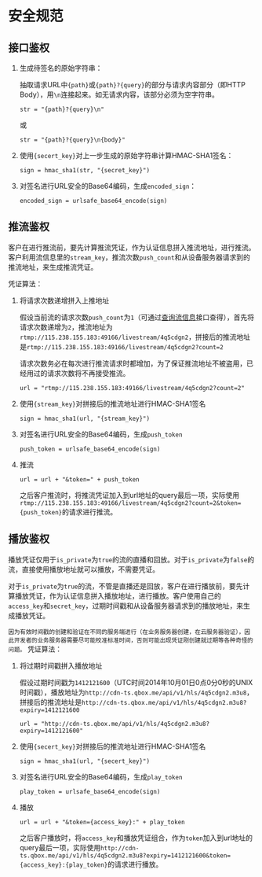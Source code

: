 # 安全规范

## 接口鉴权

 1. 生成待签名的原始字符串：

    抽取请求URL中`{path}`或`{path}?{query}`的部分与请求内容部分（即HTTP Body），用`\n`连接起来。如无请求内容，该部分必须为空字符串。

    `str = "{path}?{query}\n"`

    或

    `str = "{path}?{query}\n{body}"`

 2. 使用`{secert_key}`对上一步生成的原始字符串计算HMAC-SHA1签名：

    `sign = hmac_sha1(str, "{secret_key}")`

 3. 对签名进行URL安全的Base64编码，生成`encoded_sign`：

    `encoded_sign = urlsafe_base64_encode(sign)`

## 推流鉴权

客户在进行推流前，要先计算推流凭证，作为认证信息拼入推流地址，进行推流。客户利用流信息里的`stream_key`，推流次数`push_count`和从设备服务器请求到的推流地址，来生成推流凭证。

凭证算法：

 1. 将请求次数递增拼入上推地址

    假设当前流的请求次数`push_count`为`1`（可通过[查询流信息](#cha-xun-liu-xin-xi)接口查得），首先将请求次数递增为`2`，推流地址为`rtmp://115.238.155.183:49166/livestream/4q5cdgn2`，拼接后的推流地址是`rtmp://115.238.155.183:49166/livestream/4q5cdgn2?count=2`

    请求次数务必在每次进行推流请求时都增加，为了保证推流地址不被盗用，已经用过的请求次数将不再接受推流。

    `url = "rtmp://115.238.155.183:49166/livestream/4q5cdgn2?count=2"`

 2. 使用`{stream_key}`对拼接后的推流地址进行HMAC-SHA1签名

    `sign = hmac_sha1(url, "{stream_key}")`

 3. 对签名进行URL安全的Base64编码，生成`push_token`

    `push_token = urlsafe_base64_encode(sign)`

 4. 推流

    `url = url + "&token=" + push_token`

    之后客户推流时，将推流凭证加入到url地址的query最后一项，实际使用`rtmp://115.238.155.183:49166/livestream/4q5cdgn2?count=2&token={push_token}`的请求进行推流。

## 播放鉴权

播放凭证仅用于`is_private`为`true`的流的直播和回放。对于`is_private`为`false`的流，直接使用播放地址就可以播放，不需要凭证。

对于`is_private`为`true`的流，不管是直播还是回放，客户在进行播放前，要先计算播放凭证，作为认证信息拼入播放地址，进行播放。客户使用自己的`access_key`和`secret_key`，过期时间戳和从设备服务器请求到的播放地址，来生成播放凭证。

`因为有效时间戳的创建和验证在不同的服务端进行（在业务服务器创建，在云服务器验证），因此开发者的业务服务器需要尽可能校准标准时间，否则可能出现凭证刚创建就过期等各种奇怪的问题。`
凭证算法：

 1. 将过期时间戳拼入播放地址

    假设过期时间戳为`1412121600`（UTC时间2014年10月01日0点0分0秒的UNIX时间戳），播放地址为`http://cdn-ts.qbox.me/api/v1/hls/4q5cdgn2.m3u8`，拼接后的推流地址是`http://cdn-ts.qbox.me/api/v1/hls/4q5cdgn2.m3u8?expiry=1412121600`

    `url = "http://cdn-ts.qbox.me/api/v1/hls/4q5cdgn2.m3u8?expiry=1412121600"`

 2. 使用`{secert_key}`对拼接后的推流地址进行HMAC-SHA1签名

    `sign = hmac_sha1(url, "{secert_key}")`

 3. 对签名进行URL安全的Base64编码，生成`play_token`

    `play_token = urlsafe_base64_encode(sign)`

 4. 播放

    `url = url + "&token={access_key}:" + play_token`

    之后客户播放时，将`access_key`和播放凭证组合，作为`token`加入到url地址的query最后一项，实际使用`http://cdn-ts.qbox.me/api/v1/hls/4q5cdgn2.m3u8?expiry=1412121600&token={access_key}:{play_token}`的请求进行播放。

